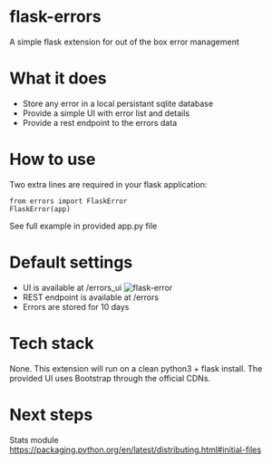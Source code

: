 # flask-errors
A simple flask extension for out of the box error management

# What it does
* Store any error in a local persistant sqlite database
* Provide a simple UI with error list and details
* Provide a rest endpoint to the errors data

# How to use
Two extra lines are required in your flask application:
```
from errors import FlaskError
FlaskError(app)
```
See full example in provided app.py file

# Default settings
* UI is available at /errors_ui
![flask-error](https://raw.github.com/emilecaron/flask-errors/master/screenshot.png)
* REST endpoint is available at /errors
* Errors are stored for 10 days

# Tech stack
None. This extension will run on a clean python3 + flask install.
The provided UI uses Bootstrap through the official CDNs.

# Next steps
Stats module
https://packaging.python.org/en/latest/distributing.html#initial-files

